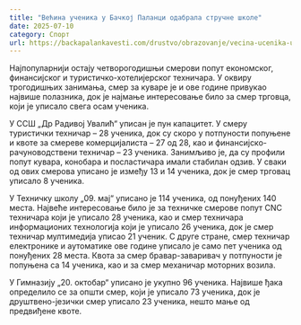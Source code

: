 ```yaml
---
title: "Већина ученика у Бачкој Паланци одабрала стручне школе"
date: 2025-07-10
category: Спорт
url: https://backapalankavesti.com/drustvo/obrazovanje/vecina-ucenika-u-backoj-palanci-odabrala-strucne-skole/
---
```


Најпопуларнији остају четворогодишњи смерови попут економског, финансијског и туристичко-хотелијерског техничара. У оквиру трогодишњих занимања, смер за куваре је и ове године привукао највише полазника, док је најмање интересовање било за смер трговца, који је уписало свега осам ученика.

У ССШ „Др Радивој Увалић“ уписан је пун капацитет. У смеру туристички техничар – 28 ученика, док су скоро у потпуности попуњене и квоте за смереве комерцијалиста – 27 од 28, као и финансијско-рачуноводствени техничар – 23 ученика. Занимљиво је, да су профили попут кувара, конобара и посластичара имали стабилан одзив. У сваки од ових смерова уписано је између 13 и 14 ученика, док је смер трговац уписало 8 ученика.

У Техничку школу „09. мај“ уписано је 114 ученика, од понуђених 140 места. Највеће интересовање било је за техничке смерове попут CNC техничара који је уписало 28 ученика, као и смер техничара информационих технологија који је уписало 26 ученика, док је смер техничар мултимедија уписао 21 ученик. С друге стране, смер техничар електронике и аутоматике ове године уписало је само пет ученика од понуђених 28 места. Квота за смер бравар-заваривач у потпуности је попуњена са 14 ученика, као и за смер механичар моторних возила.

У Гимназију „20. октобар“ уписано је укупно 96 ученика. Највише ђака определило се за општи смер, који је уписало 73 ученика, док је друштвено-језички смер уписало 23 ученика, нешто мање од предвиђене квоте.
